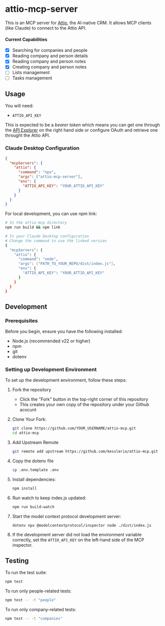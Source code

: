 # attio-mcp-server

This is an MCP server for [Attio](https://attio.com/), the AI-native CRM. It allows MCP clients (like Claude) to connect to the Attio API.

#### Current Capabilities

- [x] Searching for companies and people
- [x] Reading company and person details
- [x] Reading company and person notes
- [x] Creating company and person notes
- [ ] Lists management
- [ ] Tasks management

## Usage

You will need:

- `ATTIO_API_KEY` 

This is expected to be a *bearer token* which means you can get one through the [API Explorer](https://developers.attio.com/reference/get_v2-objects) on the right hand side or configure OAuth and retrieve one throught the Attio API.


### Claude Desktop Configuration

```json
{
  "mcpServers": {
    "attio": {
      "command": "npx",
      "args": ["attio-mcp-server"],
      "env": {
        "ATTIO_API_KEY": "YOUR_ATTIO_API_KEY"
      }
    }
  }
}
```

For local development, you can use npm link:

```sh
# In the attio-mcp directory
npm run build && npm link

# In your Claude Desktop configuration
# Change the command to use the linked version
{
  "mcpServers": {
    "attio": {
      "command": "node",
      "args": ["PATH_TO_YOUR_REPO/dist/index.js"],
      "env": {
        "ATTIO_API_KEY": "YOUR_ATTIO_API_KEY"
      }
    }
  }
}
```
## Development

### Prerequisites

Before you begin, ensure you have the following installed:

- Node.js (recommended v22 or higher)
- npm
- git
- dotenv

### Setting up Development Environment

To set up the development environment, follow these steps:

1. Fork the repository

   - Click the "Fork" button in the top-right corner of this repository
   - This creates your own copy of the repository under your Github acocunt

1. Clone Your Fork:

   ```sh
   git clone https://github.com/YOUR_USERNAME/attio-mcp.git
   cd attio-mcp
   ```

1. Add Upstream Remote
   ```sh
   git remote add upstream https://github.com/kesslerio/attio-mcp.git
   ```

1. Copy the dotenv file
    ```sh
    cp .env.template .env
    ```

1. Install dependencies:

   ```sh
   npm install
   ```

1. Run watch to keep index.js updated:

   ```sh
   npm run build:watch
   ```

1. Start the model context protocol development server:

   ```sh
   dotenv npx @modelcontextprotocol/inspector node ./dist/index.js
   ```

1. If the development server did not load the environment variable correctly, set the `ATTIO_API_KEY` on the left-hand side of the MCP inspector.

## Testing

To run the test suite:

```sh
npm test
```

To run only people-related tests:

```sh
npm test -- -t "people"
```

To run only company-related tests:

```sh
npm test -- -t "companies"
```